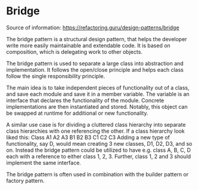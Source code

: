 ﻿# Bridge

Source of information: https://refactoring.guru/design-patterns/bridge

The bridge pattern is a structural design pattern, that helps the
developer write more easily maintainable and extendable code. 
It is based on composition, which is delegating work to other objects.

The bridge pattern is used to separate a large class into abstraction 
and implementation. It follows the open/close principle and 
helps each class follow the single responsibility principle.

The main idea is to take independent pieces of functionality 
out of a class, and save each module and save it in a member variable.
The variable is an interface that declares the functionality 
of the module. Concrete implementations are then instantiated 
and stored. Notably, this object can be swapped at runtime 
for additional or new functionality. 

A similar use case is for dividing a cluttered class 
hierarchy into separate class hierarchies with one referencing 
the other. 
If a class hierarchy look liked this: 
Class A1 A2 A3 B1 B2 B3 C1 C2 C3
Adding a new type of functionality, say D, would mean creating 
3 new classes, D1, D2, D3, and so on. 
Instead the bridge pattern could be utilized to have e.g. 
class A, B, C, D each with a reference to either class 1, 2, 3. 
Further, class 1, 2 and 3 should implement the same interface. 

The bridge pattern is often used in combination with the builder
pattern or factory pattern.